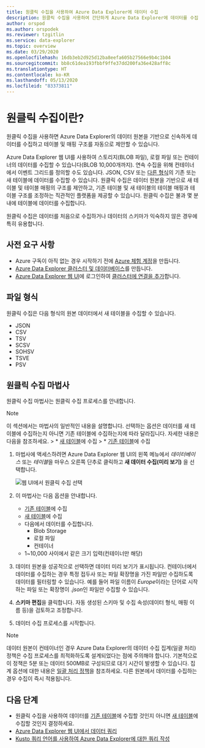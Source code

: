 ```yaml
---
title: 원클릭 수집을 사용하여 Azure Data Explorer에 데이터 수집
description: 원클릭 수집을 사용하여 간단하게 Azure Data Explorer에 데이터를 수집(로드)하는 방법에 대한 개요입니다.
author: orspod
ms.author: orspodek
ms.reviewer: tzgitlin
ms.service: data-explorer
ms.topic: overview
ms.date: 03/29/2020
ms.openlocfilehash: 16db3eb2d925d12ba8eefa605b27566e9b4c1b04
ms.sourcegitcommit: bb8c61dea193fbbf9ffe37dd200fa36e428aff8c
ms.translationtype: HT
ms.contentlocale: ko-KR
ms.lasthandoff: 05/13/2020
ms.locfileid: "83373811"
---
```

# <a name="what-is-one-click-ingestion"></a>원클릭 수집이란? 

원클릭 수집을 사용하면 Azure Data Explorer의 데이터 원본을 기반으로 신속하게 데이터를 수집하고 테이블 및 매핑 구조를 자동으로 제안할 수 있습니다. 

Azure Data Explorer 웹 UI를 사용하여 스토리지(BLOB 파일), 로컬 파일 또는 컨테이너의 데이터를 수집할 수 있습니다(BLOB 10,000개까지). 연속 수집을 위해 컨테이너에서 이벤트 그리드를 정의할 수도 있습니다. JSON, CSV 또는 [다른 형식](#file-formats)의 기존 또는 새 테이블에 데이터를 수집할 수 있습니다. 원클릭 수집은 데이터 원본을 기반으로 새 테이블 및 테이블 매핑의 구조를 제안하고, 기존 테이블 및 새 테이블의 테이블 매핑과 테이블 구조를 조정하는 직관적인 플랫폼을 제공할 수 있습니다. 원클릭 수집은 불과 몇 분 내에 테이블에 데이터를 수집합니다.

원클릭 수집은 데이터를 처음으로 수집하거나 데이터의 스키마가 익숙하지 않은 경우에 특히 유용합니다.

## <a name="prerequisites"></a>사전 요구 사항

* Azure 구독이 아직 없는 경우 시작하기 전에 [Azure 체험 계정](https://azure.microsoft.com/free/)을 만듭니다.
* [Azure Data Explorer 클러스터 및 데이터베이스](create-cluster-database-portal.md)를 만듭니다.
* [Azure Data Explorer 웹 UI](https://dataexplorer.azure.com/)에 로그인하여 [클러스터에 연결을 추가](web-query-data.md#add-clusters)합니다.

## <a name="file-formats"></a>파일 형식

원클릭 수집은 다음 형식의 원본 데이터에서 새 테이블을 수집할 수 있습니다.
* JSON
* CSV
* TSV
* SCSV
* SOHSV
* TSVE
* PSV

## <a name="one-click-ingestion-wizard"></a>원클릭 수집 마법사

원클릭 수집 마법사는 원클릭 수집 프로세스를 안내합니다. 

> [!Note]
> 이 섹션에서는 마법사의 일반적인 내용을 설명합니다. 선택하는 옵션은 데이터를 새 테이블에 수집하는지 아니면 기존 테이블에 수집하는지에 따라 달라집니다. 자세한 내용은 다음을 참조하세요.
    > * [새 테이블](one-click-ingestion-new-table.md)에 수집
    > * [기존 테이블](one-click-ingestion-existing-table.md)에 수집 
    
1. 마법사에 액세스하려면 Azure Data Explorer 웹 UI의 왼쪽 메뉴에서 *데이터베이스* 또는 *테이블*을 마우스 오른쪽 단추로 클릭하고 **새 데이터 수집(미리 보기)** 을 선택합니다.

    ![웹 UI에서 원클릭 수집 선택](media/ingest-data-one-click/one-click-ingestion-in-webui.png)   

1. 이 마법사는 다음 옵션을 안내합니다.
    * [기존 테이블](one-click-ingestion-existing-table.md)에 수집
    * [새 테이블](one-click-ingestion-new-table.md)에 수집
    * 다음에서 데이터를 수집합니다.
      * Blob Storage
      * 로컬 파일
      * 컨테이너
    * 1~10,000 사이에서 같은 크기 입력(컨테이너만 해당)
       
1. 데이터 원본을 성공적으로 선택하면 데이터 미리 보기가 표시됩니다. 
    컨테이너에서 데이터를 수집하는 경우 특정 접두사 또는 파일 확장명을 가진 파일만 수집하도록 데이터를 필터링할 수 있습니다. 예를 들어 파일 이름이 *Europe*이라는 단어로 시작하는 파일 또는 확장명이 *.json*인 파일만 수집할 수 있습니다. 

1. **스키마 편집**을 클릭합니다. 자동 생성된 스키마 및 수집 속성(데이터 형식, 매핑 이름 등)을 검토하고 조정합니다.

1. 데이터 수집 프로세스를 시작합니다.

> [!Note]
> 데이터 원본이 컨테이너인 경우 Azure Data Explorer의 데이터 수집 집계(일괄 처리) 정책은 수집 프로세스를 최적화하도록 설계되었다는 점에 주의해야 합니다. 기본적으로 이 정책은 5분 또는 데이터 500MB로 구성되므로 대기 시간이 발생할 수 있습니다. 집계 옵션에 대한 내용은 [일괄 처리 정책](kusto/management/batchingpolicy.md)을 참조하세요. 다른 원본에서 데이터를 수집하는 경우 수집이 즉시 적용됩니다.

## <a name="next-steps"></a>다음 단계

* 원클릭 수집을 사용하여 데이터를 [기존 테이블](one-click-ingestion-existing-table.md)에 수집할 것인지 아니면 [새 테이블](one-click-ingestion-new-table.md)에 수집할 것인지 결정하세요.
* [Azure Data Explorer 웹 UI에서 데이터 쿼리](web-query-data.md)
* [Kusto 쿼리 언어를 사용하여 Azure Data Explorer에 대한 쿼리 작성](write-queries.md)
